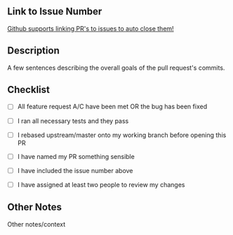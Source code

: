## Link to Issue Number
[Github supports linking PR's to issues to auto close them!](https://help.github.com/en/github/managing-your-work-on-github/linking-a-pull-request-to-an-issue)


## Description
A few sentences describing the overall goals of the pull request's commits.


## Checklist
- [ ] All feature request A/C have been met OR the bug has been fixed
- [ ] I ran all necessary tests and they pass
- [ ] I rebased upstream/master onto my working branch before opening this PR
- [ ] I have named my PR something sensible
- [ ] I have included the issue number above
- [ ] I have assigned at least two people to review my changes


## Other Notes
Other notes/context
